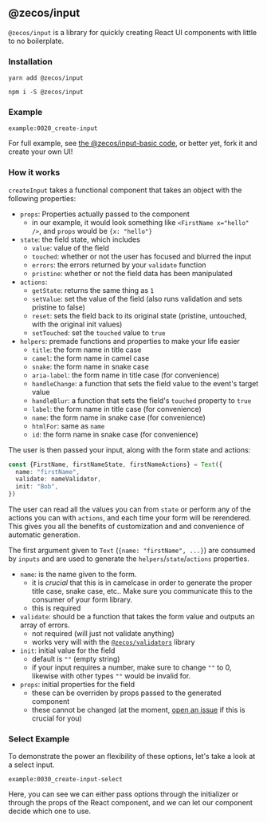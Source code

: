 ## @zecos/input

`@zecos/input` is a library for quickly creating React UI components with little to no boilerplate.

### Installation

`yarn add @zecos/input`

`npm i -S @zecos/input`

### Example

```tsx
example:0020_create-input
```

For full example, see [the @zecos/input-basic code](https://github.com/zecos/input-basic/blob/master/src/input-creators/Text.tsx), or better yet, fork it and create your own UI!

### How it works

`createInput` takes a functional component that takes an object with the following properties:

* `props`: Properties actually passed to the component
  * in our example, it would look something like `<FirstName x="hello" />`, and `props` would be `{x: "hello"}`
* `state`: the field state, which includes
  * `value`: value of the field
  * `touched`: whether or not the user has focused and blurred the input
  * `errors`: the errors returned by your `validate` function
  * `pristine`: whether or not the field data has been manipulated
* `actions`:
  * `getState`: returns the same thing as `1`
  * `setValue`: set the value of the field (also runs validation and sets pristine to false)
  * `reset`: sets the field back to its original state (pristine, untouched, with the original init values)
  * `setTouched`: set the `touched` value to `true`
* `helpers`: premade functions and properties to make your life easier
  * `title`: the form name in title case
  * `camel`: the form name in camel case
  * `snake`: the form name in snake case
  * `aria-label`: the form name in title case (for convenience)
  * `handleChange`: a function that sets the field value to the event's target value
  * `handleBlur`: a function that sets the field's `touched` property to `true`
  * `label`: the form name in title case (for convenience)
  * `name`: the form name in snake case (for convenience)
  * `htmlFor`: same as `name`
  * `id`: the form name in snake case (for convenience)
  
The user is then passed your input, along with the form state and actions:

```ts
const {FirstName, firstNameState, firstNameActions} = Text({
  name: "firstName",
  validate: nameValidator,
  init: "Bob",
})
```

The user can read all the values you can from `state` or perform any of the actions you can with `actions`, and each time your form will be rerendered. This gives you all the benefits of customization and and convenience of automatic generation.

The first argument given to `Text` (`{name: "firstName", ...}`) are consumed by `inputs` and are used to generate the `helpers`/`state`/`actions` properties.

* `name`: is the name given to the form.
  * it is *crucial* that this is in camelcase in order to generate the proper title case, snake case, etc.. Make sure you communicate this to the consumer of your form library.
  * this is required
* `validate`: should be a function that takes the form value and outputs an array of errors.
  * not required (will just not validate anything)
  * works very will with the [`@zecos/validators`](https://npmjs.org/@zecos/validators`) library
* `init`: initial value for the field
  * default is `""` (empty string)
  * if your input requires a number, make sure to change `""` to 0, likewise with other types `""` would be invalid for.
* `props`: initial properties for the field
  * these can be overriden by props passed to the generated component
  * these cannot be changed (at the moment, [open an issue](https://github.com/zecos/input/issues/new) if this is crucial for you)

### Select Example

To demonstrate the power an flexibility of these options, let's take a look at a select input.

```tsx
example:0030_create-input-select
```

Here, you can see we can either pass options through the initializer or through the props of the React component, and we can let our component decide which one to use.